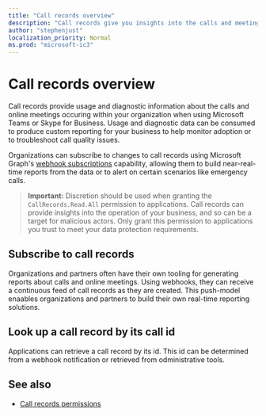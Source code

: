 ```yaml
---
title: "Call records overview"
description: "Call records give you insights into the calls and meetings performed within your organization."
author: "stephenjust"
localization_priority: Normal
ms.prod: "microsoft-ic3"
---
```


# Call records overview

Call records provide usage and diagnostic information about the calls and online meetings occuring within your organization when using Microsoft Teams or Skype for Business. Usage and diagnostic data can be consumed to produce custom reporting for your business to help monitor adoption or to troubleshoot call quality issues.

Organizations can subscribe to changes to call records using Microsoft Graph's [webhook subscriptions](/graph/api/resources/webhooks?view=graph-rest-beta) capability, allowing them to build near-real-time reports from the data or to alert on certain scenarios like emergency calls.

> **Important:** Discretion should be used when granting the `CallRecords.Read.All` permission to applications. Call records can provide insights into the operation of your business, and so can be a target for malicious actors. Only grant this permission to applications you trust to meet your data protection requirements.

## Subscribe to call records

Organizations and partners often have their own tooling for generating reports about calls and online meetings. Using webhooks, they can receive a continuous feed of call records as they are created. This push-model enaables organizations and partners to build their own real-time reporting solutions.

## Look up a call record by its call id

Applications can retrieve a call record by its id. This id can be determined from a webhook notification or retrieved from odministrative tools.

## See also

- [Call records permissions](/graph/permissions-reference#call-records-permissions)
